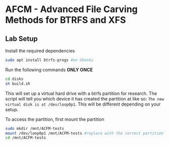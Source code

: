 # AFCM - Advanced File Carving Methods for BTRFS and XFS

## Lab Setup

Install the required dependencies
```sh
sudo apt install btrfs-progs #on Ubuntu
```

Run the following commands **ONLY ONCE**
```sh
cd disks
sh build.sh
```
This will set up a virtual hard drive with a btrfs partition for research. The script will tell you which device it has created the partition at like so:
`The new virtual disk is at /dev/loop0p1`. This will be different depending on your setup.

To access the partition, first mount the partition
```sh
sudo mkdir /mnt/ACFM-tests
mount /dev/loop0p1 /mnt/ACFM-tests #replace with the correct partition
cd /mnt/ACFM-tests
```